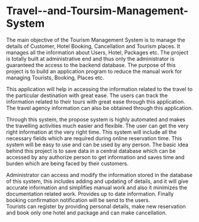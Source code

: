 # Travel--and-Toursim-Management-System
The main objective of the Tourism Management System is to manage the details of Customer, Hotel 
Booking, Cancellation and Tourism places. It manages all the information about Users, Hotel, 
Packages etc. The project is totally built at administrative end and thus only the administrator is 
guaranteed the access to the backend database. The purpose of this project is to build an application 
program to reduce the manual work for managing Tourists, Booking, Places etc.  
 
 This application will help in accessing the information related to the travel to the particular 
destination with great ease. The users can track the information related to their tours with great ease 
through this application. The travel agency information can also be obtained through this 
application. 
 
 Through this system, the propose system is highly automated and makes the travelling activities 
much easier and flexible. The user can get the very right information at the very right time. This 
system will include all the necessary fields which are required during online reservation time. This 
system will be easy to use and can be used by any person. The basic idea behind this project is to 
save data in a central database which can be accessed by any authorize person to get information 
and saves time and burden which are being faced by their customers.  
 
 Administrator can access and modify the information stored in the database of this system, this 
includes adding and updating of details, and it will give accurate information and simplifies manual 
work and also it minimizes the documentation related work. Provides up to date information. Finally 
booking confirmation notification will be send to the users.  
 Tourists can register by providing personal details, make new reservation and book only one hotel 
and package and can make cancellation.
